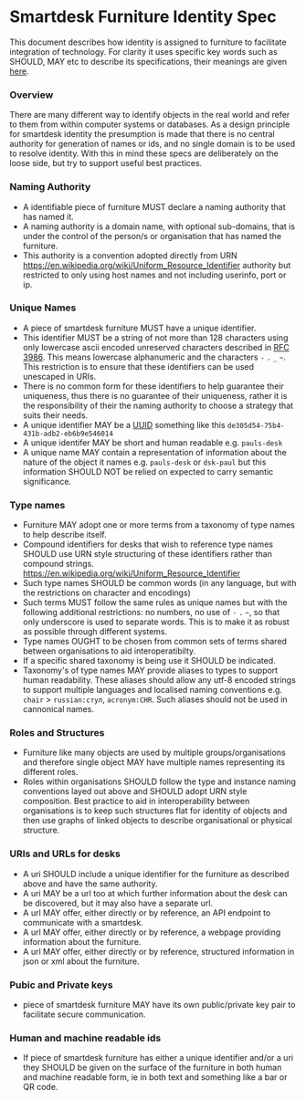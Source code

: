 # Smartdesk Furniture Identity Spec

This document describes how identity is assigned to furniture to facilitate integration of technology. For clarity it uses specific key words such as SHOULD, MAY etc to describe its specifications, their meanings are given [here](key_word_definitions.md).

### Overview

There are many different way to identify objects in the real world and refer to them from within computer systems or databases. As a design principle for smartdesk identity the presumption is made that there is no central authority for generation of names or ids, and no single domain is to be used to resolve identity. With this in mind these specs are deliberately on the loose side, but try to support useful best practices.

### Naming Authority

- A identifiable piece of furniture MUST declare a naming authority that has named it. 
- A naming authority is a domain name, with optional sub-domains, that is under the control of the person/s or organisation that has named the furniture. 
- This authority is a convention adopted directly from URN https://en.wikipedia.org/wiki/Uniform_Resource_Identifier authority but restricted to only using host names and not including userinfo, port or ip.

### Unique Names

- A piece of smartdesk furniture MUST have a unique identifier. 
- This identifier MUST be a string of not more than 128 characters using only lowercase ascii encoded unreserved characters described in [RFC 3986](http://tools.ietf.org/html/rfc3986#section-2.3). This means lowercase alphanumeric and the characters `-`  `.`  `_`  `~`. This restriction is to ensure that these identifiers can be used unescaped in URIs.
- There is no common form for these identifiers to help guarantee their uniqueness, thus there is no guarantee of their uniqueness, rather it is the responsibility of their the naming authority to choose a strategy that suits their needs.
- A unique identifier MAY be a [UUID](https://en.wikipedia.org/wiki/Universally_unique_identifier) something like this `de305d54-75b4-431b-adb2-eb6b9e546014`
- A unique identifer MAY be short and human readable e.g. `pauls-desk`
- A unique name MAY contain a representation of information about the nature of the object it names e.g. `pauls-desk` or `dsk-paul` but this information SHOULD NOT be relied on expected to carry semantic significance. 


### Type names

- Furniture MAY adopt one or more terms from a taxonomy of type names to help describe itself.
- Compound identifiers for desks that wish to reference type names SHOULD use URN style structuring of these identifiers rather than compound strings. https://en.wikipedia.org/wiki/Uniform_Resource_Identifier 
- Such type names SHOULD be common words (in any language, but with the restrictions on character and encodings)
- Such terms MUST follow the same rules as unique names but with the following additional restrictions: no numbers, no use of  `-`  `.`  `~`, so that only underscore is used to separate words. This is to make it as robust as possible through different systems.
- Type names OUGHT to be chosen from common sets of terms shared between organisations to aid interoperatibilty.
- If a specific shared taxonomy is being use it SHOULD be indicated.
- Taxonomy's of type names MAY provide aliases to types to support human readability. These aliases should allow any utf-8 encoded strings to support multiple languages and localised naming conventions e.g. `chair` > `russian:стул`, `acronym:CHR`. Such aliases should not be used in cannonical names.


### Roles and Structures

- Furniture like many objects are used by multiple groups/organisations and therefore single object MAY have multiple names representing its different roles.
- Roles within organisations SHOULD follow the type and instance naming conventions layed out above and SHOULD adopt URN style composition. Best practice to aid in interoperability between organisations is to keep such structures flat for identity of objects and then use graphs of linked objects to describe organisational or physical structure. 


### URIs and URLs for desks

- A uri SHOULD include a unique identifier for the furniture as described above and have the same authority.
- A uri MAY be a url too at which further information about the desk can be discovered, but it may also have a separate url.
- A url MAY offer, either directly or by reference,  an API endpoint to communicate with a smartdesk.
- A url MAY offer, either directly or by reference,  a webpage providing information about the furniture.
- A url MAY offer, either directly or by reference,  structured information in json or xml about the furniture.

### Pubic and Private keys

-  piece of smartdesk furniture MAY have its own public/private key pair to facilitate secure communication.


### Human and machine readable ids

- If piece of smartdesk furniture has either a unique identifier and/or a uri they SHOULD be given on the surface of the furniture in both human and machine readable form, ie in both text and something like a bar or QR code.
